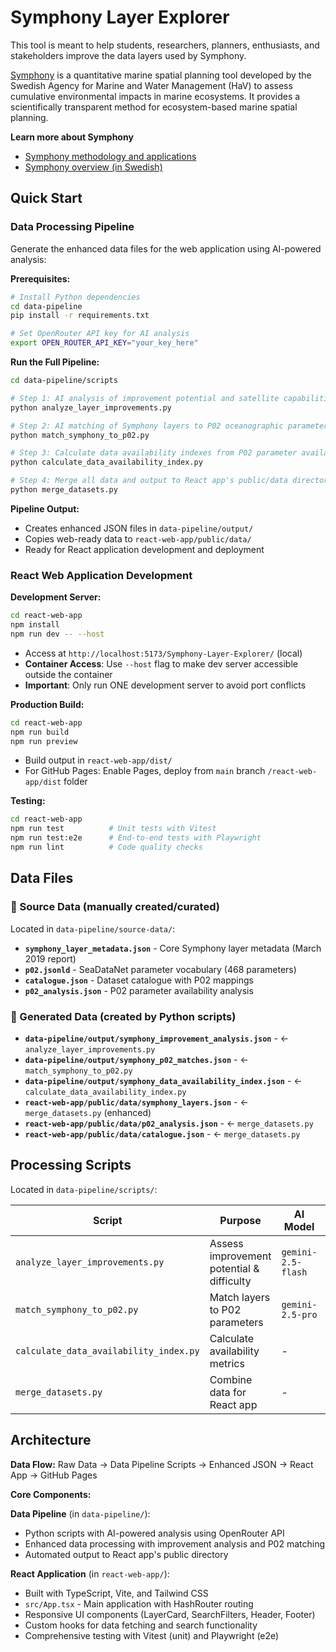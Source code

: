 # Symphony Layer Explorer

This tool is meant to help students, researchers, planners, enthusiasts, and stakeholders improve the data layers used by Symphony.

[Symphony](https://www.havochvatten.se/en/eu-and-international/marine-spatial-planning/swedish-marine-spatial-planning/the-marine-spatial-planning-process/development-of-plan-proposals/symphony---a-tool-for-ecosystem-based-marine-spatial-planning.html)
is a quantitative marine spatial planning tool developed by the Swedish Agency for Marine and Water Management (HaV) to assess cumulative environmental impacts in marine ecosystems. It provides a scientifically transparent method for ecosystem-based marine spatial planning.

**Learn more about Symphony**
- [Symphony methodology and applications](https://link.springer.com/article/10.1007/s11625-022-01286-w)
- [Symphony overview (in Swedish)](https://www.havochvatten.se/planering-forvaltning-och-samverkan/havsplanering/svensk-havsplanering/havsplaneringsprocessen/att-ta-fram-planforslag/symphony---ett-planeringsverktyg-for-havsplanering.html) 

## Quick Start

### Data Processing Pipeline

Generate the enhanced data files for the web application using AI-powered analysis:

**Prerequisites:**
```bash
# Install Python dependencies
cd data-pipeline
pip install -r requirements.txt

# Set OpenRouter API key for AI analysis
export OPEN_ROUTER_API_KEY="your_key_here"
```

**Run the Full Pipeline:**
```bash
cd data-pipeline/scripts

# Step 1: AI analysis of improvement potential and satellite capabilities
python analyze_layer_improvements.py

# Step 2: AI matching of Symphony layers to P02 oceanographic parameters
python match_symphony_to_p02.py

# Step 3: Calculate data availability indexes from P02 parameter availability
python calculate_data_availability_index.py

# Step 4: Merge all data and output to React app's public/data directory
python merge_datasets.py
```

**Pipeline Output:**
- Creates enhanced JSON files in `data-pipeline/output/`
- Copies web-ready data to `react-web-app/public/data/`
- Ready for React application development and deployment

### React Web Application Development

**Development Server:**
```bash
cd react-web-app
npm install
npm run dev -- --host
```
- Access at `http://localhost:5173/Symphony-Layer-Explorer/` (local)
- **Container Access**: Use `--host` flag to make dev server accessible outside the container
- **Important**: Only run ONE development server to avoid port conflicts

**Production Build:**
```bash
cd react-web-app
npm run build
npm run preview
```
- Build output in `react-web-app/dist/`
- For GitHub Pages: Enable Pages, deploy from `main` branch `/react-web-app/dist` folder

**Testing:**
```bash
cd react-web-app
npm run test          # Unit tests with Vitest
npm run test:e2e      # End-to-end tests with Playwright
npm run lint          # Code quality checks
```

## Data Files

### 📁 Source Data (manually created/curated)
Located in `data-pipeline/source-data/`:
- **`symphony_layer_metadata.json`** - Core Symphony layer metadata (March 2019 report)
- **`p02.jsonld`** - SeaDataNet parameter vocabulary (468 parameters)
- **`catalogue.json`** - Dataset catalogue with P02 mappings
- **`p02_analysis.json`** - P02 parameter availability analysis

### 🤖 Generated Data (created by Python scripts)
- **`data-pipeline/output/symphony_improvement_analysis.json`** - ← `analyze_layer_improvements.py`
- **`data-pipeline/output/symphony_p02_matches.json`** - ← `match_symphony_to_p02.py`  
- **`data-pipeline/output/symphony_data_availability_index.json`** - ← `calculate_data_availability_index.py`
- **`react-web-app/public/data/symphony_layers.json`** - ← `merge_datasets.py` (enhanced)
- **`react-web-app/public/data/p02_analysis.json`** - ← `merge_datasets.py`
- **`react-web-app/public/data/catalogue.json`** - ← `merge_datasets.py`

## Processing Scripts

Located in `data-pipeline/scripts/`:

| Script | Purpose | AI Model | Input | Output |
|--------|---------|----------|--------|--------|
| `analyze_layer_improvements.py` | Assess improvement potential & difficulty | `gemini-2.5-flash` | source metadata | improvement analysis |
| `match_symphony_to_p02.py` | Match layers to P02 parameters | `gemini-2.5-pro` | metadata + p02 vocab | parameter matches |
| `calculate_data_availability_index.py` | Calculate availability metrics | - | matches + analysis | availability index |
| `merge_datasets.py` | Combine data for React app | - | all processed data | web-ready JSON files |

## Architecture

**Data Flow:** Raw Data → Data Pipeline Scripts → Enhanced JSON → React App → GitHub Pages

**Core Components:**

**Data Pipeline** (in `data-pipeline/`):
- Python scripts with AI-powered analysis using OpenRouter API
- Enhanced data processing with improvement analysis and P02 matching
- Automated output to React app's public directory

**React Application** (in `react-web-app/`):
- Built with TypeScript, Vite, and Tailwind CSS
- `src/App.tsx` - Main application with HashRouter routing
- Responsive UI components (LayerCard, SearchFilters, Header, Footer)
- Custom hooks for data fetching and search functionality
- Comprehensive testing with Vitest (unit) and Playwright (e2e)
